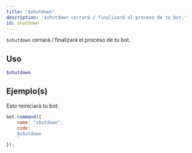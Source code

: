 ```yaml
---
title: '$shutdown'
description: '$shutdown cerrará / finalizará el proceso de tu bot.'
id: shutdown
---
```


`$shutdown` cerrará / finalizará el proceso de tu bot.

## Uso

```php
$shutdown
```

## Ejemplo(s)

Esto reiniciará tu bot:

```javascript
bot.command({
    name: "shutdown",
    code: `
    $shutdown
    `
});
```